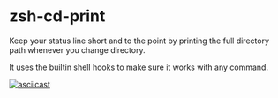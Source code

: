 # zsh-cd-print

Keep your status line short and to the point by printing the full directory path whenever you change directory.

It uses the builtin shell hooks to make sure it works with any command.

[![asciicast](https://asciinema.org/a/IQ2AmwHzO60ooVI5iYRrktvJV.svg)](https://asciinema.org/a/IQ2AmwHzO60ooVI5iYRrktvJV)
